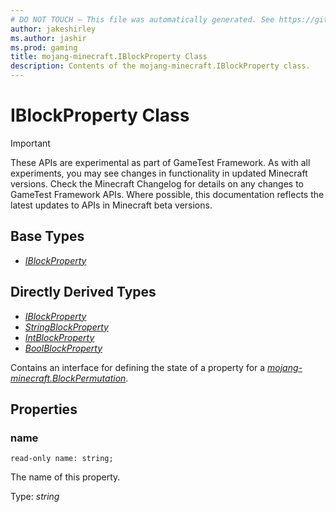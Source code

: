 ```yaml
---
# DO NOT TOUCH — This file was automatically generated. See https://github.com/Mojang/MinecraftScriptingApiDocsGenerator to modify descriptions, examples, etc.
author: jakeshirley
ms.author: jashir
ms.prod: gaming
title: mojang-minecraft.IBlockProperty Class
description: Contents of the mojang-minecraft.IBlockProperty class.
---
```

# IBlockProperty Class
>[!IMPORTANT]
>These APIs are experimental as part of GameTest Framework. As with all experiments, you may see changes in functionality in updated Minecraft versions. Check the Minecraft Changelog for details on any changes to GameTest Framework APIs. Where possible, this documentation reflects the latest updates to APIs in Minecraft beta versions.

## Base Types
- [*IBlockProperty*](IBlockProperty.md)

## Directly Derived Types
- [*IBlockProperty*](IBlockProperty.md)
- [*StringBlockProperty*](StringBlockProperty.md)
- [*IntBlockProperty*](IntBlockProperty.md)
- [*BoolBlockProperty*](BoolBlockProperty.md)
  
Contains an interface for defining the state of a property for a [*mojang-minecraft.BlockPermutation*](../mojang-minecraft/BlockPermutation.md).

## Properties
### **name**
`read-only name: string;`

The name of this property.

Type: *string*





